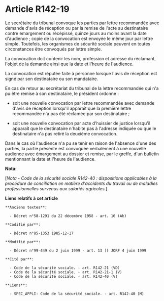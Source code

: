 # Article R142-19

Le secrétaire du tribunal convoque les parties par lettre recommandée avec demande d'avis de réception ou par la remise de
l'acte au destinataire contre émargement ou récépissé, quinze jours au moins avant la date d'audience ; copie de la
convocation est envoyée le même jour par lettre simple. Toutefois, les organismes de sécurité sociale peuvent en toutes
circonstances être convoqués par lettre simple.

La convocation doit contenir les nom, profession et adresse du réclamant, l'objet de la demande ainsi que la date et l'heure
de l'audience.

La convocation est réputée faite à personne lorsque l'avis de réception est signé par son destinataire ou son mandataire.

En cas de retour au secrétariat du tribunal de la lettre recommandée qui n'a pu être remise à son destinataire, le président
ordonne :

- soit une nouvelle convocation par lettre recommandée avec demande d'avis de réception lorsqu'il apparaît que la première
lettre recommandée n'a pas été réclamée par son destinataire ;

- soit une nouvelle convocation par acte d'huissier de justice lorsqu'il apparaît que le destinataire n'habite pas à
l'adresse indiquée ou que le destinataire n'a pas retiré la deuxième convocation.

Dans le cas où l'audience n'a pu se tenir en raison de l'absence d'une des parties, la partie présente est convoquée
verbalement à une nouvelle audience avec émargement au dossier et remise, par le greffe, d'un bulletin mentionnant la date et
l'heure de l'audience.

**Nota:**

[*Nota - Code de la sécurité sociale R142-40 : dispositions applicables à la procédure de conciliation en matière d'accidents
du travail ou de maladies professionnelles survenus aux salariés agricoles.*]

**Liens relatifs à cet article**

	**Anciens textes**:

	  - Décret n°58-1291 du 22 décembre 1958 - art. 16 (Ab)

	**Codifié par**:

	  - Décret n°85-1353 1985-12-17

	**Modifié par**:

	  - Décret n°99-449 du 2 juin 1999 - art. 13 () JORF 4 juin 1999

	**Cité par**:

	  - Code de la sécurité sociale. - art. R142-21 (VD)
	  - Code de la sécurité sociale. - art. R142-21-1 (V)
	  - Code de la sécurité sociale. - art. R142-40 (V)

	**Liens**:

	  - SPEC_APPLI: Code de la sécurité sociale. - art. R142-40 (M)
